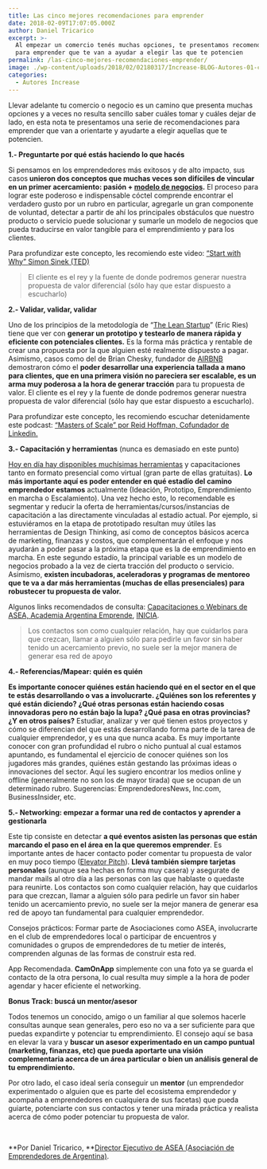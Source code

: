 ```yaml
---
title: Las cinco mejores recomendaciones para emprender
date: 2018-02-09T17:07:05.000Z
author: Daniel Tricarico
excerpt: >-
  Al empezar un comercio tenés muchas opciones, te presentamos recomendaciones
  para emprender que te van a ayudar a elegir las que te potencien
permalink: /las-cinco-mejores-recomendaciones-emprender/
image: ./wp-content/uploads/2018/02/02180317/Increase-BLOG-Autores-01-copy.jpg
categories:
  - Autores Increase
---
```

Llevar adelante tu comercio o negocio es un camino que presenta muchas opciones y a veces no resulta sencillo saber cuáles tomar y cuáles dejar de lado, en esta nota te presentamos una serie de recomendaciones para emprender que van a orientarte y ayudarte a elegir aquellas que te potencien.

**1.- Preguntarte por qué estás haciendo lo que hacés**

<span style="font-weight: 400;">Si pensamos en los emprendedores más exitosos y de alto impacto, sus casos<strong> unieron dos conceptos que muchas veces son difíciles de vincular en un primer acercamiento: </strong></span>**pasión + [modelo de negocios](http://gestron.es/modelo-de-negocios-definicion-y-ejemplos/).** <span style="font-weight: 400;">El proceso para lograr este poderoso e indispensable cóctel comprende encontrar el verdadero gusto por un rubro en particular, agregarle un gran componente de voluntad, detectar a partir de ahí los principales obstáculos que nuestro producto o servicio puede solucionar y sumarle un modelo de negocios que pueda traducirse en valor tangible para el emprendimiento y para los clientes.</span>

<span style="font-weight: 400;">Para profundizar este concepto, les recomiendo este video: </span>[<span style="font-weight: 400;">“</span><span style="font-weight: 400;">Start with Why</span><span style="font-weight: 400;">”</span> <span style="font-weight: 400;">Simon Sinek (TED)</span>](https://www.ted.com/talks/simon_sinek_how_great_leaders_inspire_action?language=es)

> <span style="font-weight: 400;">El cliente es el rey y la fuente de donde podremos generar nuestra propuesta de valor diferencial (sólo hay que estar dispuesto a escucharlo)</span>

**2.- Validar, validar, validar**

<span style="font-weight: 400;">Uno de los principios de la metodología de “</span>[<span style="font-weight: 400;">The Lean Startup</span>](http://theleanstartup.com/principles)<span style="font-weight: 400;">” (Eric Ries) tiene que ver con <strong>generar un prototipo y testearlo de manera rápida y eficiente con potenciales clientes.</strong> Es la forma más práctica y rentable de crear una propuesta por la que alguien esté realmente dispuesto a pagar. Asimismo, casos como del de Brian Chesky, fundador de </span>[<span style="font-weight: 400;">AIRBNB</span>](https://es.wikipedia.org/wiki/Airbnb) <span style="font-weight: 400;">demostraron cómo el <strong>poder desarrollar una experiencia tallada a mano para clientes, que en una primera visión no pareciera ser escalable, es un arma muy poderosa a la hora de generar tracción</strong> para tu propuesta de valor. El cliente es el rey y la fuente de donde podremos generar nuestra propuesta de valor diferencial (sólo hay que estar dispuesto a escucharlo).</span>

<span style="font-weight: 400;">Para profundizar este concepto, les recomiendo escuchar detenidamente este podcast: </span>[<span style="font-weight: 400;">“Masters of Scale” por Reid Hoffman, Cofundador de Linkedin.</span>](https://mastersofscale.com/brian-chesky-handcrafted/)

**3.- Capacitación y herramientas** <span style="font-weight: 400;">(nunca es demasiado en este punto)</span>

<span style="font-weight: 400;"><a href="https://increasecard.com/las-30-mejores-herramientas-para-startups-y-emprendedores/">Hoy en día hay disponibles muchísimas herramientas</a> y capacitaciones tanto en formato presencial como virtual (gran parte de ellas gratuitas). <strong>Lo más importante aquí es poder entender en qué estadío del camino emprendedor estamos</strong> actualmente (Ideación, Prototipo, Emprendimiento en marcha o Escalamiento). Una vez hecho esto, lo recomendable es segmentar y reducir la oferta de herramientas/cursos/instancias de capacitación a las directamente vinculadas al estadío actual. Por ejemplo, si estuviéramos en la etapa de prototipado resultan muy útiles las herramientas de Design Thinking, así como de conceptos básicos acerca de marketing, finanzas y costos, que complementarán el enfoque y nos ayudarán a poder pasar a la próxima etapa que es la de emprendimiento en marcha. En este segundo estadío, la principal variable es un modelo de negocios probado a la vez de cierta tracción del producto o servicio. Asimismo, <strong>existen incubadoras, aceleradoras y programas de mentoreo que te va a dar más herramientas (muchas de ellas presenciales) para robustecer tu propuesta de valor.</strong></span>

<span style="font-weight: 400;">Algunos links recomendados de consulta: </span>[<span style="font-weight: 400;">Capacitaciones o Webinars de ASEA, </span>](https://www.facebook.com/asea.arg)[<span style="font-weight: 400;">Academia Argentina Emprende</span>](https://www.academia.gob.ar/)<span style="font-weight: 400;">, </span>[<span style="font-weight: 400;">INICIA</span>](http://www.inicia.org.ar/)<span style="font-weight: 400;">.</span>

> <span style="font-weight: 400;">Los contactos son como cualquier relación, hay que cuidarlos para que crezcan, llamar a alguien sólo para pedirle un favor sin haber tenido un acercamiento previo, no suele ser la mejor manera de generar esa red de apoyo</span>

**4.- Referencias/Mapear: quién es quién**

<span style="font-weight: 400;"><strong>Es importante conocer quiénes están haciendo qué en el sector en el que te estás desarrollando o vas a involucrarte. ¿Quiénes son los referentes y qué están diciendo? ¿Qué otras personas están haciendo cosas innovadoras pero no están bajo la lupa? ¿Qué pasa en otras provincias? ¿Y en otros países?</strong> Estudiar, analizar y ver qué tienen estos proyectos y cómo se diferencian del que estás desarrollando forma parte de la tarea de cualquier emprendedor, y es una que nunca acaba. Es muy importante conocer con gran profundidad el rubro o nicho puntual al cual estamos apuntando, es fundamental el ejercicio de conocer quiénes son los jugadores más grandes, quiénes están gestando las próximas ideas o innovaciones del sector. Aquí les sugiero encontrar los medios online y offline (generalmente no son los de mayor tirada) que se ocupan de un determinado rubro. Sugerencias: EmprendedoresNews, Inc.com, BusinessInsider, etc.</span>

**5.- Networking: empezar a formar una red de contactos y aprender a gestionarla**

<span style="font-weight: 400;">Este tip consiste en detectar <strong>a qué eventos asisten las personas que están marcando el paso en el área en la que queremos emprender</strong>. Es importante antes de hacer contacto poder comentar tu propuesta de valor en muy poco tiempo (</span>[<span style="font-weight: 400;">Elevator Pitch</span>](https://es.wikipedia.org/wiki/Elevator_pitch)<span style="font-weight: 400;">). <strong>Llevá también siempre tarjetas personales</strong> (aunque sea hechas en forma muy casera) y asegurate de mandar mails al otro día a las personas con las que hablaste o quedaste para reunirte. Los contactos son como cualquier relación, hay que cuidarlos para que crezcan, llamar a alguien sólo para pedirle un favor sin haber tenido un acercamiento previo, no suele ser la mejor manera de generar esa red de apoyo tan fundamental para cualquier emprendedor.</span>

<span style="font-weight: 400;">Consejos prácticos: Formar parte de Asociaciones como ASEA, involucrarte en el club de emprendedores local o participar de encuentros y comunidades o grupos de emprendedores de tu metier de interés, comprenden algunas de las formas de construir esta red. </span>

<span style="font-weight: 400;">App Recomendada. </span>**CamOnApp** <span style="font-weight: 400;">simplemente con una foto ya se guarda el contacto de la otra persona, lo cual resulta muy simple a la hora de poder agendar y hacer eficiente el networking.</span>

**Bonus Track: buscá un mentor/asesor**

<span style="font-weight: 400;">Todos tenemos un conocido, amigo o un familiar al que solemos hacerle consultas aunque sean generales, pero eso no va a ser suficiente para que puedas expandirte y potenciar tu emprendimiento. El consejo aquí se basa en elevar la vara y <strong>buscar un asesor experimentado en un campo puntual (marketing, finanzas, etc) que pueda aportarte una visión complementaria acerca de un área particular</strong> <strong>o bien un análisis general de tu emprendimiento. </strong></span>

<span style="font-weight: 400;">Por otro lado, el caso ideal sería conseguir un </span>**mentor** <span style="font-weight: 400;">(un emprendedor experimentado o alguien que es parte del ecosistema emprendedor y acompaña a emprendedores en cualquiera de sus facetas) que pueda guiarte, potenciarte con sus contactos y tener una mirada práctica y realista acerca de cómo poder potenciar tu propuesta de valor.</span>

&nbsp;

**Por Daniel Tricarico, **<span style="font-weight: 400;"><a href="http://www.asea.com.ar/">Director Ejecutivo de ASEA (Asociación de Emprendedores de Argentina)</a>.</span>

